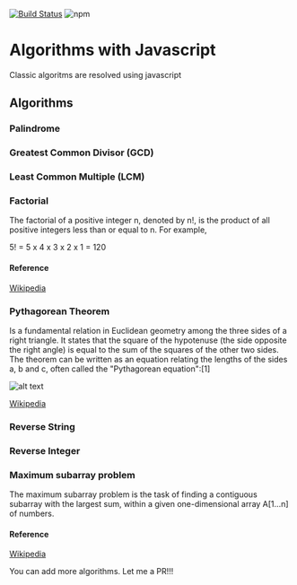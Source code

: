 [![Build Status](https://travis-ci.org/wooltar/stunning-algorithms.svg?branch=master)](https://travis-ci.org/wooltar/stunning-algorithms)
![npm](https://img.shields.io/npm/v/npm.svg)

# Algorithms with Javascript

Classic algoritms are resolved using javascript

## Algorithms

### Palindrome


### Greatest Common Divisor (GCD)


### Least Common Multiple (LCM)


### Factorial

The factorial of a positive integer n, denoted by n!, is the product of all positive integers less than or equal to n. For example,
  <p class="text-center"> 5! = 5 x 4 x 3 x 2 x 1 = 120</p>

#### Reference
[Wikipedia](https://en.wikipedia.org/wiki/Factorial)


### Pythagorean Theorem
Is a fundamental relation in Euclidean geometry among the three sides of a right triangle. It states that the square of the hypotenuse (the side opposite the right angle) is equal to the sum of the squares of the other two sides. The theorem can be written as an equation relating the lengths of the sides a, b and c, often called the "Pythagorean equation":[1]

![alt text](https://wikimedia.org/api/rest_v1/media/math/render/svg/92333b53991e3ea02f5d6384bac4911ae3060a1e)

[Wikipedia](https://en.wikipedia.org/wiki/Pythagorean_theorem)

### Reverse String 

### Reverse Integer 


### Maximum subarray problem

The maximum subarray problem is the task of finding a contiguous subarray with the largest sum, within a given one-dimensional array A[1...n] of numbers.

#### Reference
[Wikipedia](https://en.wikipedia.org/wiki/Maximum_subarray_problem)



You can add more algorithms. Let me a PR!!!
 